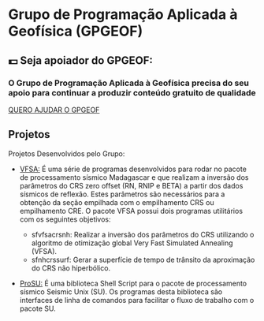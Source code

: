 # Grupo de Programação Aplicada à Geofísica (GPGEOF)

## :dollar: Seja apoiador do GPGEOF:
### O Grupo de Programação Aplicada à Geofísica precisa do seu apoio para continuar a produzir conteúdo gratuito de qualidade

[QUERO AJUDAR O GPGEOF](https://apoia.se/gpgeof)

## Projetos

Projetos Desenvolvidos pelo Grupo:

- [VFSA:](https://github.com/Dirack/vfsa/wiki#very-fast-simulated-annealing-global-optimization-of-zero-offset-crs-parameters-vfsa) É uma série de programas desenvolvidos para rodar no pacote de processamento sísmico Madagascar e que realizam a inversão dos parâmetros do CRS zero offset (RN, RNIP e BETA) a partir dos dados sísmicos de reflexão. Estes parâmetros são necessários para a obtenção da seção empilhada com o empilhamento CRS ou empilhamento CRE. O pacote VFSA possui dois programas utilitários com os seguintes objetivos:
   - sfvfsacrsnh: Realizar a inversão dos parâmetros do CRS utilizando o algoritmo de otimização global Very Fast Simulated Annealing (VFSA).
   - sfnhcrssurf: Gerar a superfície de tempo de trânsito da aproximação do CRS não hiperbólico.

- [ProSU:](https://github.com/gpgeof/proSU/wiki#bem-vindo-ao-prosu-wiki) É uma biblioteca Shell Script para o pacote de processamento sísmico Seismic Unix (SU). Os programas desta biblioteca são interfaces de linha de comandos para facilitar o fluxo de trabalho com o pacote SU.
